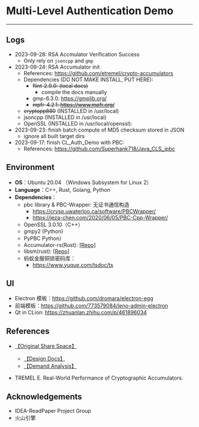 # Multi-Level Authentication Demo
---

## Logs
- 2023-09-28: RSA Accmulator Verification Success
  - Only rely on `jsoncpp` and `gmp`
- 2023-09-24: RSA Accumulator init
  - References: https://github.com/etremel/crypto-accumulators
  - Dependencies (DO NOT MAKE INSTALL, PUT HERE):
    - ~~flint-2.9.0: (local docs)~~
      - compile the docs manually
    - gmp-6.3.0: https://gmplib.org/
    - ~~mpfr-4.2.1: https://www.mpfr.org/~~
  - ~~cryptopp880~~ (INSTALLED in /usr/local)
  - jsoncpp (INSTALLED in /usr/local)
  - OpenSSL (INSTALLED in /usr/local/openssl): 
- 2023-09-23: finish batch compute of MD5 checksum stored in JSON
  - ignore all built target dirs
- 2023-09-17: finish CL_Auth_Demo with PBC: 
  - References: https://github.com/Superhank718/Java_CLS_jpbc

## Environment
- **OS**：Ubuntu 20.04 （Windows Subsystem for Linux 2）
- **Language**：C++, Rust, Golang, Python
- **Dependencies**：
  - pbc library & PBC-Wrapper: 无证书通信构造
    - https://crysp.uwaterloo.ca/software/PBCWrapper/
    - https://jeza-chen.com/2020/06/05/PBC-Cpp-Wrapper/ 
  - OpenSSL 3.0.10（C++）
  - gmpy2 (Python)
  - PyPBC Python）
  - Accumulator-rs(Rust): [[Repo]](https://github.com/mikelodder7/accumulator-rs)
  - libsm(rust): [[Repo]](https://github.com/citahub/libsm) 
  - 蚂蚁金服铜锁密码库：
    - https://www.yuque.com/tsdoc/ts

## UI
- Electron 模板：https://github.com/dromara/electron-egg
- 前端模板：https://github.com/773579084/leno-admin-electron
- Qt in CLion: https://zhuanlan.zhihu.com/p/461896034



## References
- [【Original Share Space】](https://rjwalmzfj2.feishu.cn/drive/folder/fldcnpvD9hTdMQ1ZXHU9ufPumTf?from=space_shared_folder&fromShareWithMeNew=1)
    - [【Design Docs】](https://uqc1fm1ybzl.feishu.cn/docx/TveddkLhtoxDByxmqmBcS9fsnge)
    - [【Demand Analysis】](https://rjwalmzfj2.feishu.cn/docx/Mp6XdDhTPoZhclxc2Yvc4kRZn9i)

- TREMEL E. Real-World Performance of Cryptographic Accumulators.


## Acknowledgements
- IDEA-ReadPaper Project Group
- 火山引擎




